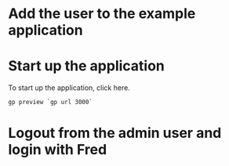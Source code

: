# Add the user to the example application

# Start up the application

To start up the application, click here.

```
gp preview `gp url 3000`
```

# Logout from the admin user and login with Fred
